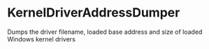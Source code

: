 # KernelDriverAddressDumper
Dumps the driver filename, loaded base address and size of loaded Windows kernel drivers
